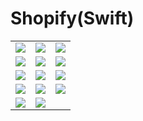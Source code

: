 # Shopify(Swift)

<table>
  <tr>
    <td><img src="https://d33wubrfki0l68.cloudfront.net/603ffd90688eae7f4858fab286665cf4e3a8aa0b/0ef14/images/demo/shopify/shopify-1.png"/></td>
    <td><img src="https://d33wubrfki0l68.cloudfront.net/971485223b6132c52606ff82e7a102dae6a197fb/00bb0/images/demo/shopify/shopify-2.png"/></td>
    <td><img src="https://d33wubrfki0l68.cloudfront.net/4df3853aed699a6c24bea200f3a881d558671e3c/2f38a/images/demo/shopify/shopify-3.png"/></td>
  <tr>  
  <tr>
    <td><img src="https://d33wubrfki0l68.cloudfront.net/70c018f57b1b7905a69f62ac4d38a130ce23b95f/36646/images/demo/shopify/shopify-4.png"/></td>
    <td><img src="https://d33wubrfki0l68.cloudfront.net/bdb6c4d4e0e508aa9f4886d373dc701f453dcf27/26a28/images/demo/shopify/shopify-5.png"/></td>
    <td><img src="https://d33wubrfki0l68.cloudfront.net/1e905b9652b5716c53780b3a827c739fa57d4b42/86283/images/demo/shopify/shopify-6.png"/></td>
  <tr>  
  <tr>
    <td><img src="https://d33wubrfki0l68.cloudfront.net/2cd7774b9729eff833aa4bacc7cd58581a564e5b/96394/images/demo/shopify/shopify-7.png"/></td>
    <td><img src="https://d33wubrfki0l68.cloudfront.net/982c03668c06daf7a65771ce0de760e76a14289c/a6bea/images/demo/shopify/shopify-8.png"/></td>
    <td><img src="https://d33wubrfki0l68.cloudfront.net/3174789f714fcdb788215c87fceb2c47061a936e/9d18b/images/demo/shopify/shopify-9.png"/></td>
  <tr> 
  <tr>
    <td><img src="https://d33wubrfki0l68.cloudfront.net/ab335616f930450a439db75aa83b04a2c28dcaea/ff377/images/demo/shopify/shopify-10.png"/></td>
    <td><img src="https://d33wubrfki0l68.cloudfront.net/00a76f9f7d9038909693aca1ce00a9e359611b47/f39af/images/demo/shopify/shopify-11.png"/></td>
    <td><img src="https://d33wubrfki0l68.cloudfront.net/6f8b9ee3f7254d5a653d6f3f176b67931c1f691e/05047/images/demo/shopify/shopify-12.png"/></td>
  <tr> 
    <tr>
    <td><img src="https://d33wubrfki0l68.cloudfront.net/097504b08d9ceddc8f01eab82a0b494c1e08c106/eaaac/images/demo/shopify/shopify-13.png"/></td>
    <td><img src="https://d33wubrfki0l68.cloudfront.net/9ba4c287090e928f1107ff4173eef1e2810083f4/8e118/images/demo/shopify/shopify-14.png"/></td>
    <td></td>
  <tr> 
    
</table>
